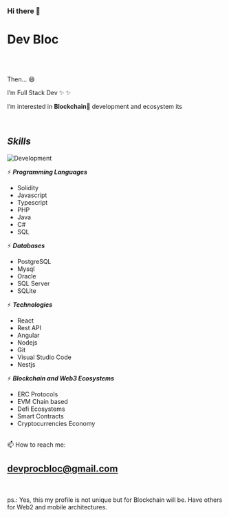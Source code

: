 ### Hi there 👋

# **Dev Bloc**

<br />
<br />

Then... 😄

I’m Full Stack Dev ✨ ✨

I’m interested in **Blockchain**👀 development and ecosystem its 


<br />

## **_Skills_**
![Development](https://img.shields.io/badge/frontend_|_backend_|_mobile_|_blockchain-blue?color=orange&label=Development&logo=java&style=for-the-badge&labelColor=blueviolet)

⚡  **_Programming Languages_** 
* Solidity
* Javascript
* Typescript
* PHP
* Java
* C#
* SQL

⚡  **_Databases_** 
* PostgreSQL
* Mysql
* Oracle
* SQL Server
* SQLite
  
⚡  **_Technologies_** 
* React
* Rest API
* Angular
* Nodejs
* Git
* Visual Studio Code
* Nestjs

⚡  **_Blockchain and Web3 Ecosystems_**
* ERC Protocols
* EVM Chain based
* Defi Ecosystems
* Smart Contracts
* Cryptocurrencies Economy


<br />
📫 How to reach me:

## devprocbloc@gmail.com


<br />
<br />
ps.: Yes, this my profile is not unique but for Blockchain will be. Have others for Web2 and mobile architectures. 
<br />
<br />
<br />






